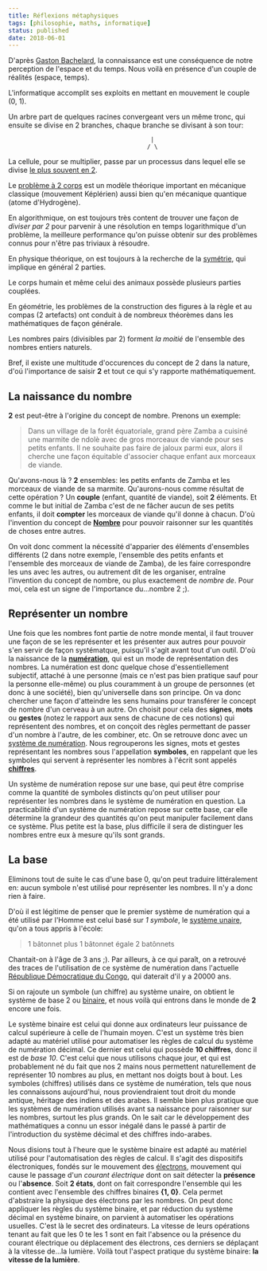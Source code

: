 ```yaml
---
title: Réflexions métaphysiques
tags: [philosophie, maths, informatique]
status: published
date: 2018-06-01
---
```



D'après                                              [Gaston
Bachelard](https://fr.wikipedia.org/wiki/Gaston_Bachelard),
la connaissance  est une conséquence de  notre perception de
l'espace et du temps. Nous  voilà en présence d'un couple de
réalités (espace, temps).

L'informatique   accomplit  ses   exploits  en   mettant  en
mouvement le couple (0, 1).

Un arbre part  de quelques racines convergeant  vers un même
tronc, qui ensuite  se divise en 2  branches, chaque branche
se divisant à son tour:

                                            |
                                           / \
                                           
La cellule, pour se multiplier,  passe par un processus dans
lequel    elle   se    divise    [le    plus   souvent    en
2](https://fr.wikipedia.org/wiki/Division_cellulaire).

Le                [problème               à                2
corps](https://fr.wikipedia.org/wiki/Probl%C3%A8me_%C3%A0_deux_corps)
est  un modèle  théorique important  en mécanique  classique
(mouvement Képlérien)  aussi bien qu'en  mécanique quantique
(atome d'Hydrogène).

En algorithmique,  on est  toujours très content  de trouver
une façon de *diviser par  2* pour parvenir à une résolution
en   temps  logarithmique   d'un   problème,  la   meilleure
performance qu'on  puisse obtenir  sur des  problèmes connus
pour n'être pas triviaux à résoudre.

En physique théorique, on est  toujours à la recherche de la
[symétrie](https://fr.wikipedia.org/wiki/Sym%C3%A9trie), qui
implique en général 2 parties.

Le corps humain et même  celui des animaux possède plusieurs
parties couplées.

En géométrie, les problèmes de la construction des figures à
la  règle  et au  compas  (2  artefacts)  ont conduit  à  de
nombreux théorèmes dans les mathématiques de façon générale.

Les nombres pairs (divisibles par  2) forment *la moitié* de
l'ensemble des nombres entiers naturels.

Bref, il existe  une multitude d'occurences du  concept de 2
dans la nature, d'oú l'importance de saisir **2** et tout ce
qui s'y rapporte mathématiquement.

## La naissance du nombre

**2**   est   peut-être   à    l'origine   du   concept   de
nombre. Prenons un exemple:

>Dans un village de la forêt équatoriale, grand père Zamba a
>cuisiné  une marmite  de  ndolè avec  de  gros morceaux  de
>viande pour ses petits enfants. Il ne souhaite pas faire de
>jaloux  parmi eux,  alors  il cherche  une façon  équitable
>d'associer chaque enfant aux morceaux de viande.
    
Qu'avons-nous là  ? **2**  ensembles: les petits  enfants de
Zamba    et     les    morceaux    de    viande     de    sa
marmite. Qu'aurons-nous comme résultat  de cette opération ?
Un  **couple**  (enfant,  quantité de  viande),  soit  **2**
éléments.  Et comme  le but  initial  de Zamba  c'est de  ne
fâcher aucun de ses petits  enfants, il doit **compter** les
morceaux de viande qu'il donne à chacun. D'où l'invention du
concept                                                   de
**[Nombre](https://fr.wikipedia.org/wiki/Nombre)**      pour
pouvoir raisonner sur les quantités de choses entre autres.

On voit  donc comment  la nécessité d'apparier  des éléments
d'ensembles différents (2 dans notre exemple, l'ensemble des
petits  enfants  et l'ensemble  des  morceaux  de viande  de
Zamba), de les  faire correspondre les uns  avec les autres,
ou autrement  dit de les organiser,  entraîne l'invention du
concept de nombre,  ou plus exactement de  *nombre de*. Pour
moi, cela est un signe de l'importance du...nombre 2 ;).

## Représenter un nombre

Une fois que les nombres  font partie de notre monde mental,
il  faut trouver  une façon  de  se les  représenter et  les
présenter  aux  autres pour  pouvoir  s'en  servir de  façon
systématque, puisqu'il s'agit avant tout d'un outil. D'où la
naissance                        de                       la
**[numération](https://fr.wikipedia.org/wiki/Num%C3%A9ration)**,
qui est un mode de représentation des nombres. La numération
est donc quelque  chose d'essentiellement subjectif, attaché
à une personne (mais ce n'est pas bien pratique sauf pour la
personne  elle-même)  ou  plus  couramment à  un  groupe  de
personnes (et donc à  une société), bien qu'universelle dans
son principe. On va donc  chercher une façon d'atteindre les
sens  humains  pour transférer  le  concept  de nombre  d'un
cerveau à  un autre.  On  choisit pour cela  des **signes**,
**mots** ou **gestes** (notez le rapport aux sens de chacune
de ces notions) qui représentent  des nombres, et on conçoit
des règles  permettant de passer  d'un nombre à  l'autre, de
les combiner, etc.  On se  retrouve donc avec un [système de
numération](https://fr.wikipedia.org/wiki/Syst%C3%A8me_de_num%C3%A9ration). Nous
regrouperons  les signes,  mots et  gestes représentant  les
nombres  sous l'appellation  **symboles**, en  rappelant que
les symboles qui servent à représenter les nombres à l'écrit
sont                                                 appelés
**[chiffres](https://fr.wikipedia.org/wiki/Chiffre)**.

Un système de numération repose  sur une base, qui peut être
comprise comme la quantité  de symboles distincts qu'on peut
utiliser  pour représenter  les nombres  dans le  système de
numération en  question. La  practicabilité d'un  système de
numération  repose sur  cette  base, car  elle détermine  la
grandeur des quantités qu'on  peut manipuler facilement dans
ce système. Plus petite est  la base, plus difficile il sera
de distinguer  les nombres  entre eux  à mesure  qu'ils sont
grands.

## La base

Eliminons  tout de  suite le  cas d'une  base 0,  qu'on peut
traduire littéralement en: aucun  symbole n'est utilisé pour
représenter les nombres. Il n'y a donc rien à faire.

D'où il  est légitime  de penser que  le premier  système de
numération qui a été utilisé  par l'Homme est celui basé sur
*1             symbole*,             le             [système
unaire](https://fr.wikipedia.org/wiki/Syst%C3%A8me_unaire),
qu'on a tous appris à l'école:

>1 bâtonnet plus 1 bâtonnet égale 2 batônnets

Chantait-on à  l'âge de  3 ans  ;). Par  ailleurs, à  ce qui
paraît,  on a  retrouvé des  traces de  l'utilisation de  ce
système   de   numération    dans   l'actuelle   [République
Démocratique                                              du
Congo](https://fr.wikipedia.org/wiki/Os_d%27Ishango),    qui
daterait d'il y a 20000 ans.

Si on rajoute un symbole  (un chiffre) au système unaire, on
obtient      le      système      de     base      2      ou
[binaire](https://fr.wikipedia.org/wiki/Syst%C3%A8me_binaire),
et nous voilà qui entrons dans  le monde de **2** encore une
fois.

Le système binaire est celui  qui donne aux ordinateurs leur
puissance  de   calcul  supérieure   à  celle   de  l'humain
moyen. C'est un système très bien adapté au matériel utilisé
pour  automatiser  les  règles   de  calcul  du  système  de
numération décimal.  Ce dernier  est celui qui  possède **10
chiffres**, donc il  est de *base 10*. C'est  celui que nous
utilisons chaque  jour, et qui  est probablement né  du fait
que nos 2 mains nous permettent naturellement de représenter
10 nombres au  plus, en mettant nos doigts bout  à bout. Les
symboles (chiffres) utilisés dans  ce système de numération,
tels   que   nous    les   connaissons   aujourd'hui,   nous
proviendraient  tout droit  du monde  antique, héritage  des
indiens et des arabes. Il  semble bien plus pratique que les
systèmes  de numération  utilisés  avant  sa naissance  pour
raisonner sur  les nombres, surtout  les plus grands.  On le
sait car le développement des mathématiques a connu un essor
inégalé dans le passé à  partir de l'introduction du système
décimal et des chiffres indo-arabes.

Nous  disions tout  à  l'heure que  le  système binaire  est
adapté au matériel utilisé  pour l'automatisation des règles
de calcul.  Il s'agit des dispositifs  électroniques, fondés
sur le  mouvement des [électrons](), mouvement  qui cause le
passage d'un  *courant électrique* dont on  sait détecter la
**présence**  ou l'**absence**.  Soit **2  états**, dont  on
fait   correspondre  l'ensemble   qui   les  contient   avec
l'ensemble des  chiffres binaires  **{1, 0}**.   Cela permet
d'abstraire la  physique des  électrons par les  nombres. On
peut donc  appliquer les règles  du système binaire,  et par
réduction du système décimal en système binaire, on parvient
à automatiser  les opérations  usuelles. C'est là  le secret
des ordinateurs.  La vitesse  de leurs opérations  tenant au
fait  que les  0  te les  1  sont en  fait  l'absence ou  la
présence du courant électrique ou déplacement des électrons,
ces   derniers   se   déplaçant   à   la   vitesse   de...la
lumière. Voilà  tout l'aspect  pratique du  système binaire:
**la vitesse de la lumière**.

